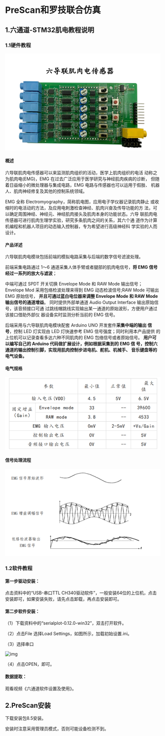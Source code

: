 # PreScan和罗技联合仿真

## 1.六通道-STM32肌电教程说明

### 1.1硬件教程

![1](https://raw.githubusercontent.com/yyhlovehh/yyhlovehh.github.io/master/202312131156900.png)

#### 概述

六导联肌肉电传感器可以来监测肌肉组织的活动，医学上肌肉组织的电活 动称之为肌肉电(EMG)，EMG 在过去广泛应用于医学研究与神经肌肉疾病的诊断， 但随着日益缩小的微处理器与集成电路，EMG 电路与传感器也可以运用于假肢、 机器人、肌肉神经修复及其他的控制系统领域。

 EMG 全称 Electromyography，简称肌电图，应用电子学仪器记录肌肉静止 或收缩时的电活动的方法，及应用电刺激检查神经、肌肉兴奋及传导功能的方 法，可以确定周围神经、神经元、神经肌肉接头及肌肉本身的功能状态。六导 联肌肉电传感器可进行肌肉生理学实验，研究多条肌肉之间的关系，其六个通 道作为计算机编程和机器人项目的动态输入控制器，专为希望进行高级神经科 学实验的人而设计。

#### 产品详述

六导联肌肉电模块包括前端的模拟电路采集与后端的数字信号滤波处理。 

前端采集电路通过 1～6 通道采集人体手臂或者腿部的肌肉电信号，**将 EMG 信号经过一系列的放大与滤波**；

 中端可通过 SPDT 开关切换 Envelope Mode 和 RAW Mode 输出信号；Envelope Mod 采用包络检波处理来得到 EMG 动态检波信号;RAW Mode 可输出 EMG 原始信号， **并且可通过蓝白电位器来调整 Envelope Mode 和 RAW Mode 输出信号的通道增益**。 同时提供外部单通道 Audio Output Interface 输出原始信号，该音频接口可通 过跳线帽跳线实现输出某一通道的原始波形，方便用户通过该接口借助外部仪 器设备实时监测分析当前的 EMG 信号。 

后端采用与六导联肌肉电模块配套 Arduino UNO 开发套件**采集中端的输出 信号**，控制 LED 灯实现由 LED 灯快速参考 EMG 信号强度；同时利用本产品提供 的上位机可以记录查看多达六种不同肌肉的 EMG 包络信号或者原始信号。 **用户可以编写自己的 Arduino 代码做扩展设计，例如根据采集到的 EMG 信 号，控制六通道的输出控制引脚，实现用肌肉控制步进电机、舵机、机械手、 音乐键盘等的电气设备。**

#### 电气规格

![4](https://raw.githubusercontent.com/yyhlovehh/yyhlovehh.github.io/master/202312131200365.png)

#### 信号处理流程

![6](https://raw.githubusercontent.com/yyhlovehh/yyhlovehh.github.io/master/202312131202052.png)

### 1.2软件教程

#### 第一步驱动安装：

点击资料中的“USB-串口TTL CH340驱动软件”，一般安装64位的上位机，点击安装即可，如果安装失败，请先点击卸载，再点击安装即可。

#### 第二步软件安装：

（1）下载资料中的“serialplot-0.12.0-win32”，双击打开软件。

（2）点击File 选择Load Settings，如图所示，加载初始设置.ini。

（3）选择串口

![img](file:///C:\Users\杨怡航\AppData\Local\Temp\ksohtml11856\wps1.jpg) 

（4）点击OPEN，即可。

#### 数据提取：

观看视频《六通道软件设置及使用》。

## 2.PreScan安装

下载安装包8.5安装。

安装时注意采用管理员模式，否则可能设备检测不到。